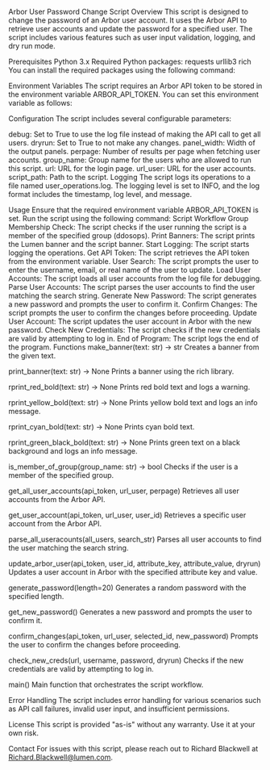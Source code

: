 Arbor User Password Change Script
Overview
This script is designed to change the password of an Arbor user account. It uses the Arbor API to retrieve user accounts and update the password for a specified user. The script includes various features such as user input validation, logging, and dry run mode.

Prerequisites
Python 3.x
Required Python packages:
requests
urllib3
rich
You can install the required packages using the following command:

Environment Variables
The script requires an Arbor API token to be stored in the environment variable ARBOR_API_TOKEN. You can set this environment variable as follows:

Configuration
The script includes several configurable parameters:

debug: Set to True to use the log file instead of making the API call to get all users.
dryrun: Set to True to not make any changes.
panel_width: Width of the output panels.
perpage: Number of results per page when fetching user accounts.
group_name: Group name for the users who are allowed to run this script.
url: URL for the login page.
url_user: URL for the user accounts.
script_path: Path to the script.
Logging
The script logs its operations to a file named user_operations.log. The logging level is set to INFO, and the log format includes the timestamp, log level, and message.

Usage
Ensure that the required environment variable ARBOR_API_TOKEN is set.
Run the script using the following command:
Script Workflow
Group Membership Check: The script checks if the user running the script is a member of the specified group (ddosops).
Print Banners: The script prints the Lumen banner and the script banner.
Start Logging: The script starts logging the operations.
Get API Token: The script retrieves the API token from the environment variable.
User Search: The script prompts the user to enter the username, email, or real name of the user to update.
Load User Accounts: The script loads all user accounts from the log file for debugging.
Parse User Accounts: The script parses the user accounts to find the user matching the search string.
Generate New Password: The script generates a new password and prompts the user to confirm it.
Confirm Changes: The script prompts the user to confirm the changes before proceeding.
Update User Account: The script updates the user account in Arbor with the new password.
Check New Credentials: The script checks if the new credentials are valid by attempting to log in.
End of Program: The script logs the end of the program.
Functions
make_banner(text: str) -> str
Creates a banner from the given text.

print_banner(text: str) -> None
Prints a banner using the rich library.

rprint_red_bold(text: str) -> None
Prints red bold text and logs a warning.

rprint_yellow_bold(text: str) -> None
Prints yellow bold text and logs an info message.

rprint_cyan_bold(text: str) -> None
Prints cyan bold text.

rprint_green_black_bold(text: str) -> None
Prints green text on a black background and logs an info message.

is_member_of_group(group_name: str) -> bool
Checks if the user is a member of the specified group.

get_all_user_accounts(api_token, url_user, perpage)
Retrieves all user accounts from the Arbor API.

get_user_account(api_token, url_user, user_id)
Retrieves a specific user account from the Arbor API.

parse_all_useracounts(all_users, search_str)
Parses all user accounts to find the user matching the search string.

update_arbor_user(api_token, user_id, attribute_key, attribute_value, dryrun)
Updates a user account in Arbor with the specified attribute key and value.

generate_password(length=20)
Generates a random password with the specified length.

get_new_password()
Generates a new password and prompts the user to confirm it.

confirm_changes(api_token, url_user, selected_id, new_password)
Prompts the user to confirm the changes before proceeding.

check_new_creds(url, username, password, dryrun)
Checks if the new credentials are valid by attempting to log in.

main()
Main function that orchestrates the script workflow.

Error Handling
The script includes error handling for various scenarios such as API call failures, invalid user input, and insufficient permissions.

License
This script is provided "as-is" without any warranty. Use it at your own risk.

Contact
For issues with this script, please reach out to Richard Blackwell at Richard.Blackwell@lumen.com.

